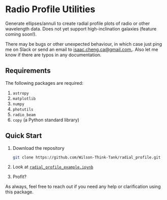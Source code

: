 # Radio Profile Utilities

Generate ellipses/annuli to create radial profile plots of radio or other wavelength data.
Does not yet support high-inclination galaxies (feature coming soon!).

There may be bugs or other unexpected behaviour, in which case just ping me on Slack or
send an email to [isaac.cheng.ca@gmail.com.](mailto:isaac.cheng.ca@gmail.com). Also let me
know if there are typos in any documentation.

## Requirements

The following packages are required:

1. `astropy`
2. `matplotlib`
3. `numpy`
4. `photutils`
5. `radio_beam`
6. `copy` (a Python standard library)

## Quick Start

1. Download the repository

   ```bash
   git clone https://github.com/Wilson-Think-Tank/radial_profile.git
   ```

2. Look at [`radial_profile_example.ipynb`](radial_profile_example.ipynb)

3. Profit?

As always, feel free to reach out if you need any help or clarification using this
package.
